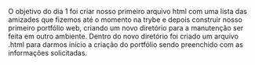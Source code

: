 O objetivo do dia 1 foi criar nosso primeiro arquivo html com uma lista das amizades que fizemos até o momento na trybe e depois construir nosso primeiro portfólio web, criando um novo diretório para a manutenção ser feita em outro ambiente.
Dentro do novo diretório foi criado um arquivo .html para darmos início a criação do portfólio sendo preenchido com as informações solicitadas.
